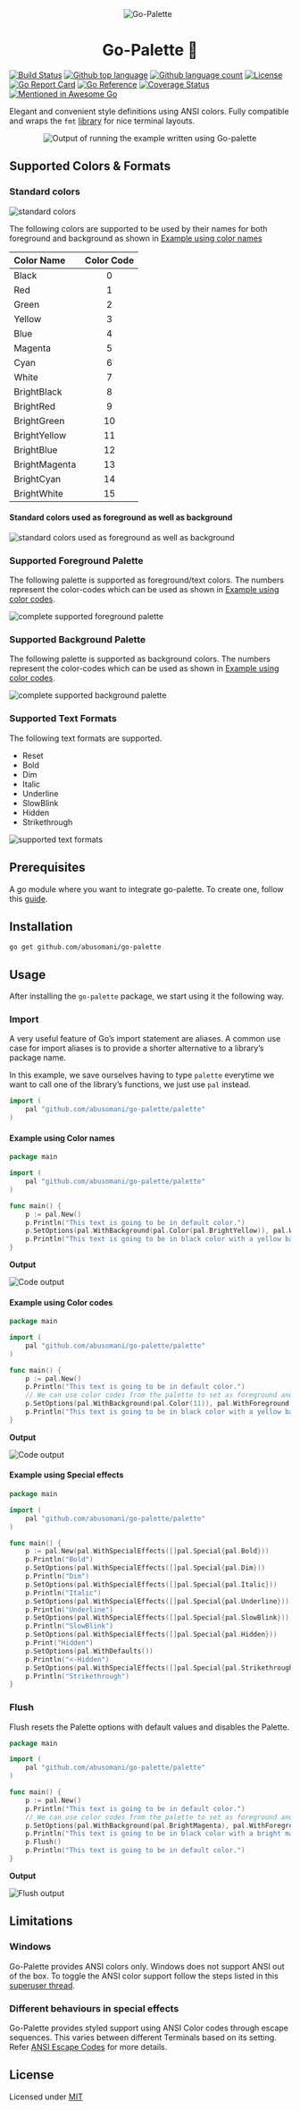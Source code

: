 <div align="center" id="top"> 
  <img src="https://res.cloudinary.com/dahkenlmo/image/upload/v1678038121/gopher_jftcse.png" alt="Go-Palette" />
  &#xa0;
</div>

<h1 align="center">Go-Palette 🎨</h1>


[![Build Status](https://github.com/abusomani/go-palette/workflows/build/badge.svg)](https://github.com/abusomani/go-palette/actions)
[![Github top language](https://img.shields.io/github/languages/top/abusomani/go-palette)](https://img.shields.io/github/languages/top/abusomani/go-palette)
[![Github language count](https://img.shields.io/github/languages/count/abusomani/go-palette)](https://img.shields.io/github/languages/count/abusomani/go-palette)
[![License](https://img.shields.io/badge/license-MIT-blue)](https://github.com/abusomani/go-palette/blob/main/LICENSE)
[![Go Report Card](https://goreportcard.com/badge/github.com/abusomani/go-palette)](https://goreportcard.com/report/github.com/abusomani/go-palette)
[![Go Reference](https://pkg.go.dev/badge/github.com/abusomani/go-palette.svg)](https://pkg.go.dev/github.com/abusomani/go-palette)
[![Coverage Status](https://coveralls.io/repos/github/abusomani/go-palette/badge.svg?branch=main)](https://coveralls.io/github/abusomani/go-palette?branch=main)
[![Mentioned in Awesome Go](https://awesome.re/mentioned-badge-flat.svg)](https://github.com/avelino/awesome-go#advanced-console-uis)

Elegant and convenient style definitions using ANSI colors. 
Fully compatible and wraps the `fmt` [library](https://pkg.go.dev/fmt) for nice terminal layouts. 


<div align="center" id="top"> 
  <img src="https://res.cloudinary.com/dahkenlmo/image/upload/v1678038121/go-palette-example_q5w01k.png" alt="Output of running the example written using Go-palette" />
</div>

## Supported Colors & Formats

### Standard colors

![standard colors](https://res.cloudinary.com/dahkenlmo/image/upload/v1678038120/standard-colors_kbxyyi.png)

The following colors are supported to be used by their names for both foreground and background as shown in [Example using color names](#example-using-color-names)

| Color Name    | Color Code  |
| :---          |    :----:  |
| Black         |   0   |
| Red           |   1   |
| Green         |   2   |
| Yellow        |   3   |
| Blue          |   4   |
| Magenta       |   5   |
| Cyan          |   6   |
| White         |   7   |
| BrightBlack   |   8   |
| BrightRed     |   9   |
| BrightGreen   |   10  |
| BrightYellow  |   11  |
| BrightBlue    |   12  |
| BrightMagenta |   13  |
| BrightCyan    |   14  |
| BrightWhite   |   15  |

#### Standard colors used as foreground as well as background
![standard colors used as foreground as well as background](https://res.cloudinary.com/dahkenlmo/image/upload/v1678038120/standard-colors-fg-bg_vxr67y.png)


### Supported Foreground Palette
The following palette is supported as foreground/text colors. The numbers represent the color-codes which can be used as shown in [Example using color codes](#example-using-color-codes).

![complete supported foreground palette](https://res.cloudinary.com/dahkenlmo/image/upload/v1678038121/foreground-palette_klb2o4.png)

### Supported Background Palette

The following palette is supported as background colors. The numbers represent the color-codes which can be used as shown in [Example using color codes](#example-using-color-codes).

![complete supported background palette](https://res.cloudinary.com/dahkenlmo/image/upload/v1678038122/background-palette_neiykd.png)

### Supported Text Formats

The following text formats are supported.
- Reset
- Bold
- Dim
- Italic
- Underline
- SlowBlink
- Hidden
- Strikethrough

![supported text formats](https://res.cloudinary.com/dahkenlmo/image/upload/v1678038120/special-effects_bwuurg.gif)

## Prerequisites

A go module where you want to integrate go-palette. To create one, follow this [guide](https://go.dev/doc/tutorial/create-module).

## Installation

```
go get github.com/abusomani/go-palette
```


## Usage

After installing the `go-palette` package, we start using it the following way.

### Import

A very useful feature of Go’s import statement are aliases. A common use case for import aliases is to provide a shorter alternative to a library’s package name.

In this example, we save ourselves having to type `palette` everytime we want to call one of the library’s functions, we just use `pal` instead.

```go
import (
    pal "github.com/abusomani/go-palette/palette"
)
```

#### Example using Color names

```go
package main

import (
	pal "github.com/abusomani/go-palette/palette"
)

func main() {
	p := pal.New()
	p.Println("This text is going to be in default color.")
	p.SetOptions(pal.WithBackground(pal.Color(pal.BrightYellow)), pal.WithForeground(pal.Black))
	p.Println("This text is going to be in black color with a yellow background.")
}

```
**Output**

![Code output](https://res.cloudinary.com/dahkenlmo/image/upload/v1678038119/code-output_lup9j1.png)


#### Example using Color codes

```go
package main

import (
	pal "github.com/abusomani/go-palette/palette"
)

func main() {
	p := pal.New()
	p.Println("This text is going to be in default color.")
	// We can use color codes from the palette to set as foreground and background colors
	p.SetOptions(pal.WithBackground(pal.Color(11)), pal.WithForeground(0))
	p.Println("This text is going to be in black color with a yellow background.")
}

```

**Output**

![Code output](https://res.cloudinary.com/dahkenlmo/image/upload/v1678038119/code-output_lup9j1.png)


#### Example using Special effects

```go
package main

import (
	pal "github.com/abusomani/go-palette/palette"
)

func main() {
	p := pal.New(pal.WithSpecialEffects([]pal.Special{pal.Bold}))
	p.Println("Bold")
	p.SetOptions(pal.WithSpecialEffects([]pal.Special{pal.Dim}))
	p.Println("Dim")
	p.SetOptions(pal.WithSpecialEffects([]pal.Special{pal.Italic}))
	p.Println("Italic")
	p.SetOptions(pal.WithSpecialEffects([]pal.Special{pal.Underline}))
	p.Println("Underline")
	p.SetOptions(pal.WithSpecialEffects([]pal.Special{pal.SlowBlink}))
	p.Println("SlowBlink")
	p.SetOptions(pal.WithSpecialEffects([]pal.Special{pal.Hidden}))
	p.Print("Hidden")
	p.SetOptions(pal.WithDefaults())
	p.Println("<-Hidden")
	p.SetOptions(pal.WithSpecialEffects([]pal.Special{pal.Strikethrough}))
	p.Println("Strikethrough")
}

```

### Flush

Flush resets the Palette options with default values and disables the Palette.

```go
package main

import (
	pal "github.com/abusomani/go-palette/palette"
)

func main() {
	p := pal.New()
	p.Println("This text is going to be in default color.")
	// We can use color codes from the palette to set as foreground and background colors
	p.SetOptions(pal.WithBackground(pal.BrightMagenta), pal.WithForeground(pal.Black))
	p.Println("This text is going to be in black color with a bright magenta background.")
	p.Flush()
	p.Println("This text is going to be in default color.")
}

```
**Output**

![Flush output](https://res.cloudinary.com/dahkenlmo/image/upload/v1678038120/flush-code-output_ejrzoh.png)

## Limitations

### Windows
Go-Palette provides ANSI colors only. Windows does not support ANSI out of the box. To toggle the ANSI color support follow the steps listed in this [superuser thread](https://superuser.com/questions/413073/windows-console-with-ansi-colors-handling).

### Different behaviours in special effects
Go-Palette provides styled support using ANSI Color codes through escape sequences. This varies between different Terminals based on its setting. Refer [ANSI Escape Codes](https://en.wikipedia.org/wiki/ANSI_escape_code) for more details.


## License
Licensed under [MIT](./LICENSE)
